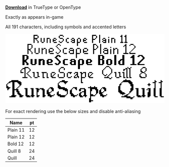 [**Download**](https://github.com/RuneStar/fonts/releases) in TrueType or OpenType

Exactly as appears in-game

All 191 characters, including symbols and accented letters

![Preview](Preview.png)

For exact rendering use the below sizes and disable anti-aliasing

| Name | pt |
| --- | --- |
| Plain 11 | 12 |
| Plain 12 | 12 |
| Bold 12 | 12 |
| Quill 8 | 24 |
| Quill | 24 |
